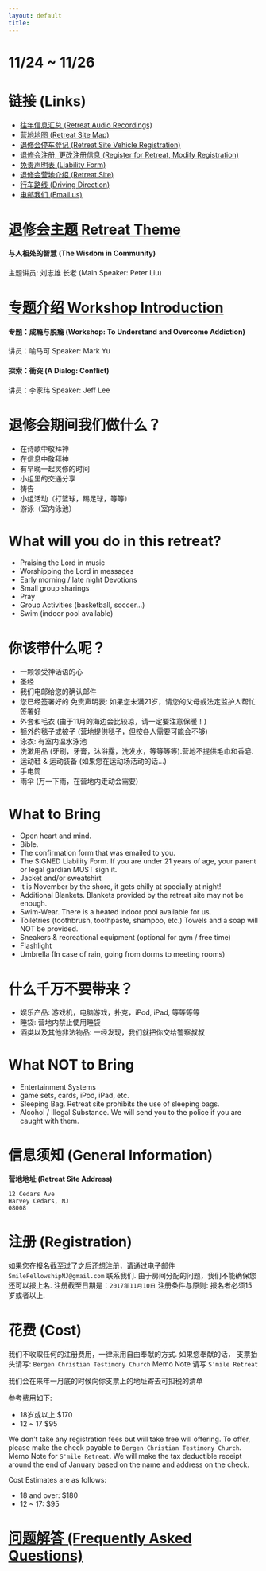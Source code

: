 ```yaml
---
layout: default
title:
---
```


# 11/24 ~ 11/26

# 链接 (Links)
* [往年信息汇总 (Retreat Audio Recordings)](audio.html)
* [营地地图 (Retreat Site Map)](Map.pdf)
* [退修会停车登记 (Retreat Site Vehicle Registration)](Vehicle_Registration.pdf)
* [退修会注册, 更改注册信息 (Register for Retreat, Modify Registration)](registration.html)
* [免责声明表 (Liability Form)](liability.pdf)
* [退修会营地介绍 (Retreat Site)](http://www.hcbible.org/)
* [行车路线 (Driving Direction)](https://goo.gl/maps/SvBM3ZAddBs)
* [电邮我们 (Email us)](SmileFellowshipNJ@gmail.com)

# [退修会主题 Retreat Theme](theme.html)

#### 与人相处的智慧 (The Wisdom in Community)
主题讲员: 刘志雄 长老 (Main Speaker: Peter Liu)

# [专题介绍 Workshop Introduction](workshop.html)

#### 专题：成瘾与脱瘾 (Workshop: To Understand and Overcome Addiction)
讲员：喻马可
Speaker: Mark Yu

#### 探索：衝突 (A Dialog: Conflict)
讲员：李家玮
Speaker: Jeff Lee

# 退修会期间我们做什么？
* 在诗歌中敬拜神
* 在信息中敬拜神
* 有早晚一起灵修的时间
* 小组里的交通分享
* 祷告
* 小组活动（打篮球，踢足球，等等）
* 游泳（室内泳池）

# What will you do in this retreat?
* Praising the Lord in music
* Worshipping the Lord in messages
* Early morning / late night Devotions
* Small group sharings
* Pray
* Group Activities (basketball, soccer...)
* Swim (indoor pool available)

# 你该带什么呢？
* 一颗领受神话语的心
* 圣经
* 我们电邮给您的确认邮件
* 您已经签署好的 免责声明表: 如果您未满21岁，请您的父母或法定监护人帮忙签署好
* 外套和毛衣 (由于11月的海边会比较凉，请一定要注意保暖！)
* 额外的毯子或被子 (营地提供毯子，但按各人需要可能会不够)
* 泳衣: 有室内温水泳池
* 洗漱用品 (牙刷，牙膏，沐浴露，洗发水，等等等等).营地不提供毛巾和香皂.
* 运动鞋 & 运动装备 (如果您在运动场活动的话...)
* 手电筒
* 雨伞 (万一下雨，在营地内走动会需要)

# What to Bring
* Open heart and mind.
* Bible.
* The confirmation form that was emailed to you.
* The SIGNED Liability Form. If you are under 21 years of age, your parent
or legal gardian MUST sign it.
* Jacket and/or sweatshirt
* It is November by the shore, it gets chilly at specially at night!
* Additional Blankets. Blankets provided by the retreat site may not be enough.
* Swim-Wear. There is a heated indoor pool available for us.
* Toiletries (toothbrush, toothpaste, shampoo, etc.) Towels and a soap
will NOT be provided.
* Sneakers & recreational equipment (optional for gym / free time)
* Flashlight
* Umbrella (In case of rain, going from dorms to meeting rooms)

# 什么千万不要带来？
* 娱乐产品: 游戏机，电脑游戏，扑克，iPod, iPad, 等等等等
* 睡袋: 营地内禁止使用睡袋
* 酒类以及其他非法物品: 一经发现，我们就把你交给警察叔叔

# What NOT to Bring
* Entertainment Systems
* game sets, cards, iPod, iPad, etc.
* Sleeping Bag. Retreat site prohibits the use of sleeping bags.
* Alcohol / Illegal Substance. We will send you to the police if you
are caught with them.

# 信息须知 (General Information)

__营地地址 (Retreat Site Address)__

```
12 Cedars Ave
Harvey Cedars, NJ
08008
```

# 注册 (Registration)
如果您在报名截至过了之后还想注册，请通过电子邮件 `SmileFellowshipNJ@gmail.com`
联系我们. 由于房间分配的问题，我们不能确保您还可以报上名.
注册截至日期是：`2017年11月10日`
注册条件与原则: 报名者必须15岁或者以上.

# 花费 (Cost)
我们不收取任何的注册费用，一律采用自由奉献的方式. 如果您奉献的话，
支票抬头请写: `Bergen Christian Testimony Church`
Memo Note 请写 `S'mile Retreat`

我们会在来年一月底的时候向你支票上的地址寄去可扣税的清单

参考费用如下:
* 18岁或以上 $170
* 12 ~ 17 $95

We don't take any registration fees but will take free will offering.
To offer, please make the check payable to `Bergen Christian Testimony
Church`. Memo Note for `S'mile Retreat`.
We will make the tax deductible receipt around the end of January based
on the name and address on the check.

Cost Estimates are as follows:
* 18 and over: $180
* 12 ~ 17: $95

# [问题解答 (Frequently Asked Questions)](faq.html)
